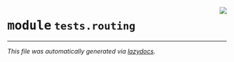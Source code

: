 <!-- markdownlint-disable -->

<a href="../../anta/tests/routing/__init__.py"><img align="right" style="float:right;" src="https://img.shields.io/badge/-source-cccccc?style=flat-square"></a>

# <kbd>module</kbd> `tests.routing`








---

_This file was automatically generated via [lazydocs](https://github.com/ml-tooling/lazydocs)._

